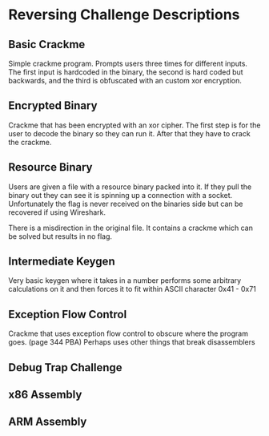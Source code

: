 # Reversing Challenge Descriptions

## Basic Crackme

Simple crackme program. Prompts users three times for different inputs. The first input is hardcoded in the binary,
the second is hard coded but backwards, and the third is obfuscated with an custom xor encryption.

## Encrypted Binary

Crackme that has been encrypted with an xor cipher. The first step is for the user to decode the binary so they can run it.
After that they have to crack the crackme.

## Resource Binary

Users are given a file with a resource binary packed into it. If they pull the binary out they can see it is spinning up a connection with a socket.
Unfortunately the flag is never received on the binaries side but can be recovered if using Wireshark.

There is a misdirection in the original file. It contains a crackme which can be solved but results in no flag.

## Intermediate Keygen 

Very basic keygen where it takes in a number performs some arbitrary calculations on it and then
forces it to fit within ASCII character 0x41 - 0x71

## Exception Flow Control 

Crackme that uses exception flow control to obscure where the program goes. (page 344 PBA)
Perhaps uses other things that break disassemblers

## Debug Trap Challenge

## x86 Assembly

## ARM Assembly

